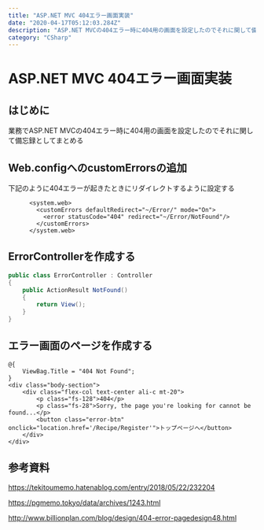 ```yaml
---
title: "ASP.NET MVC 404エラー画面実装"
date: "2020-04-17T05:12:03.284Z"
description: "ASP.NET MVCの404エラー時に404用の画面を設定したのでそれに関して備忘録としてまとめる"
category: "CSharp"
---
```


# ASP.NET MVC 404エラー画面実装

## はじめに

業務でASP.NET MVCの404エラー時に404用の画面を設定したのでそれに関して備忘録としてまとめる

## Web.configへのcustomErrorsの追加

下記のように404エラーが起きたときにリダイレクトするように設定する
```xml:title=Web.config
      <system.web>
        <customErrors defaultRedirect="~/Error/" mode="On">
          <error statusCode="404" redirect="~/Error/NotFound"/>
        </customErrors>
      </system.web>
```

## ErrorControllerを作成する
```cs:title=ErrorController.cs
public class ErrorController : Controller
{
    public ActionResult NotFound()
    {
        return View();
    }
}
```


## エラー画面のページを作成する
```cs:title=NotFound.cshtml
@{
    ViewBag.Title = "404 Not Found";
}
<div class="body-section">
    <div class="flex-col text-center ali-c mt-20">
        <p class="fs-128">404</p>
        <p class="fs-28">Sorry, the page you're looking for cannot be found...</p>
        <button class="error-btn" onclick="location.href='/Recipe/Register'">トップページへ</button>
    </div>
</div>
```


## 参考資料
https://tekitoumemo.hatenablog.com/entry/2018/05/22/232204


https://pgmemo.tokyo/data/archives/1243.html


http://www.billionplan.com/blog/design/404-error-pagedesign48.html


